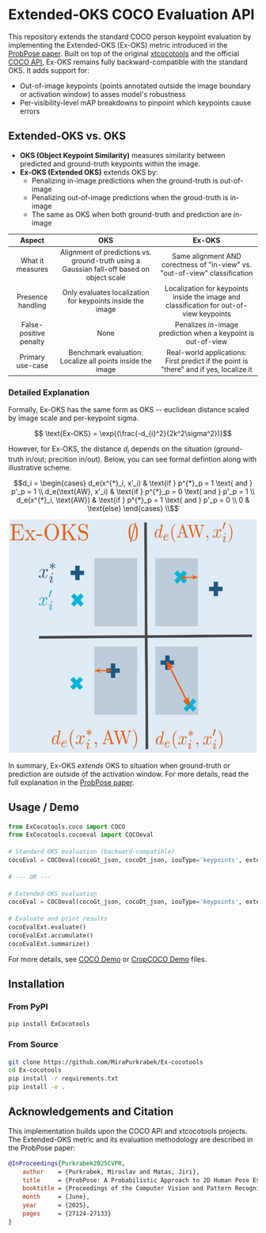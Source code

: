 # Extended-OKS COCO Evaluation API

This repository extends the standard COCO person keypoint evaluation by implementing the Extended-OKS (Ex-OKS) metric introduced in the [ProbPose paper](https://mirapurkrabek.github.io/ProbPose/). Built on top of the original [xtcocotools](https://github.com/jin-s13/xtcocoapi/) and the official [COCO API](https://github.com/cocodataset/cocoapi), Ex-OKS remains fully backward-compatible with the standard OKS. It adds support for:

- Out-of-image keypoints (points annotated outside the image boundary or activation window) to asses model's robustness
- Per-visibility-level mAP breakdowns to pinpoint which keypoints cause errors

## Extended-OKS vs. OKS

- **OKS (Object Keypoint Similarity)** measures similarity between predicted and ground-truth keypoints within the image.
- **Ex-OKS (Extended OKS)** extends OKS by:
  - Penalizing in-image predictions when the ground-truth is out-of-image
  - Penalizing out-of-image predictions when the groud-truth is in-image
  - The same as OKS when both ground-truth and prediction are in-image


|Aspect|**OKS**|**Ex-OKS**|
|:---:|:---:|:---:|
|What it measures   | Alignment of predictions vs. ground-truth using a Gaussian fall-off based on object scale | Same alignment AND corectness of "in-view" vs. "out-of-view" classification |
| Presence handling | Only evaluates localization for keypoints inside the image | Localization for keypoints inside the image and classification for out-of-view keypoints |
| False-positive penalty| None | Penalizes in-image prediction when a keypoint is out-of-view |
| Primary use-case| Benchmark evaluation: Localize all points inside the image | Real-world applications: First predict if the point is "there" and if yes, localize it |


### Detailed Explanation

Formally, Ex-OKS has the same form as OKS -- euclidean distance scaled by image scale and per-keypoint sigma.

```math
    \text{Ex-OKS} = \exp{(\frac{-d_{i}^2}{2k^2\sigma^2})}
```

However, for Ex-OKS, the distance $d_i$ depends on the situation (ground-truth in/out; precition in/out). Below, you can see formal defintion along with illustrative scheme. 

```math
d_i = \begin{cases}
        d_e(x^{*}_i, x'_i) & \text{if } p^{*}_p = 1 \text{ and } p'_p = 1 \\
        d_e(\text{AW}, x'_i) & \text{if } p^{*}_p = 0 \text{ and } p'_p = 1 \\
        d_e(x^{*}_i, \text{AW}) & \text{if } p^{*}_p = 1 \text{ and } p'_p = 0 \\
        0                               & \text{else} 
    \end{cases} \\
```

<p align="center">
    <img src="assets/exoks_scheme.png" width="500" alt="Extended-OKS Scheme">
</p>

In summary, Ex-OKS *extends* OKS to situation when ground-truth or prediction are outside of the activation window. For more details, read the full explanation in the [ProbPose paper](https://mirapurkrabek.github.io/ProbPose/static/pdfs/ProbPose.pdf).

## Usage / Demo

```python
from ExCocotools.coco import COCO
from ExCocotools.cocoeval import COCOeval

# Standard OKS evaluation (backward-compatible)
cocoEval = COCOeval(cocoGt_json, cocoDt_json, iouType='keypoints', extended_oks=False)

# --- OR ---

# Extended-OKS evaluation
cocoEval = COCOeval(cocoGt_json, cocoDt_json, iouType='keypoints', extended_oks=True)

# Evaluate and print results
cocoEvalExt.evaluate()
cocoEvalExt.accumulate()
cocoEvalExt.summarize()
```

For more details, see [COCO Demo](demos/demo_coco.py) or [CropCOCO Demo](demos/demo_cropcoco.py) files.

## Installation

### From PyPI

```bash
pip install ExCocotools
```

### From Source

```bash
git clone https://github.com/MiraPurkrabek/Ex-cocotools
cd Ex-cocotools
pip install -r requirements.txt
pip install -e .
```

## Acknowledgements and Citation

This implementation builds upon the COCO API and xtcocotools projects. The Extended-OKS metric and its evaluation methodology are described in the ProbPose paper:

```bibtex
@InProceedings{Purkrabek2025CVPR,
    author    = {Purkrabek, Miroslav and Matas, Jiri},
    title     = {ProbPose: A Probabilistic Approach to 2D Human Pose Estimation},
    booktitle = {Proceedings of the Computer Vision and Pattern Recognition Conference (CVPR)},
    month     = {June},
    year      = {2025},
    pages     = {27124-27133}
}
```